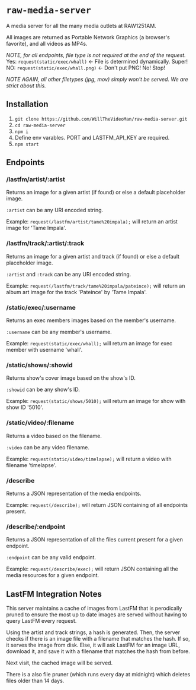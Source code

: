 # `raw-media-server`

A media server for all the many media outlets at RAW1251AM.

All images are returned as Portable Network Graphics (a browser's favorite), and all videos as MP4s.

_NOTE, for all endpoints, file type is not required at the end of the request._
Yes: `request(static/exec/whall)` <- File is determined dynamically. Super!
NO: `request(static/exec/whall.png)` <- Don't put PNG! No! Stop!

_NOTE AGAIN, all other filetypes (jpg, mov) simply won't be served. We are strict about this._

## Installation

1. `git clone https://github.com/WillTheVideoMan/raw-media-server.git`
2. `cd raw-media-server`
3. `npm i`
4. Define env varables. PORT and LASTFM_API_KEY are required.
5. `npm start`

## Endpoints

### /lastfm/artist/:artist

Returns an image for a given artist (if found) or else a default placeholder image.

`:artist` can be any URI encoded string.

Example:
`request(/lastfm/artist/tame%20impala);` will return an artist image for 'Tame Impala'.

### /lastfm/track/:artist/:track

Returns an image for a given artist and track (if found) or else a default placeholder image.

`:artist` and `:track` can be any URI encoded string.

Example:
`request(/lastfm/track/tame%20impala/pateince);` will return an album art image for the track 'Pateince' by 'Tame Impala'.

### /static/exec/:username

Returns an exec members images based on the member's username.

`:username` can be any member's username.

Example:
`request(static/exec/whall);` will return an image for exec member with username 'whall'.

### /static/shows/:showid

Returns show's cover image based on the show's ID.

`:showid` can be any show's ID.

Example:
`request(static/shows/5010);` will return an image for show with show ID '5010'.

### /static/video/:filename

Returns a video based on the filename.

`:video` can be any video filename.

Example:
`request(static/video/timelapse);` will return a video with filename 'timelapse'.

### /describe

Returns a JSON representation of the media endpoints.

Example:
`request(/describe);` will return JSON containing of all endpoints present.

### /describe/:endpoint

Returns a JSON representation of all the files current present for a given endpoint.

`:endpoint` can be any valid endpoint.

Example:
`request(/describe/exec);` will return JSON containing all the media resources for a given endpoint.

## LastFM Integration Notes

This server maintains a cache of images from LastFM that is perodically pruned to ensure the most up to date images are served without having to query LastFM every request.

Using the artist and track strings, a hash is generated. Then, the server checks if there is an image file with a filename that matches the hash. If so, it serves the image from disk. Else, it will ask LastFM for an image URL, download it, and save it with a filename that matches the hash from before.

Next visit, the cached image will be served.

There is a also file pruner (which runs every day at midnight) which deletes files older than 14 days.

